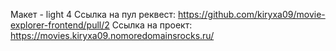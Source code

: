 Макет - light 4
Ссылка на пул реквест: https://github.com/kiryxa09/movie-explorer-frontend/pull/2
Ссылка на проект: https://movies.kiryxa09.nomoredomainsrocks.ru/
